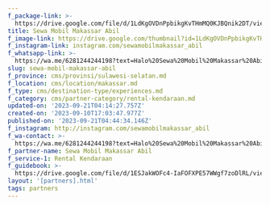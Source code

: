 ```yaml
---
f_package-link: >-
  https://drive.google.com/file/d/1LdKgOVDnPpbikgKvTHmMQ0KJBQnik2DT/view?usp=drive_link
title: Sewa Mobil Makassar Abil
f_image-link: https://drive.google.com/thumbnail?id=1LdKgOVDnPpbikgKvTHmMQ0KJBQnik2DT
f_instagram-link: instagram.com/sewamobilmakassar_abil
f_whatsapp-link: >-
  https://wa.me/6281244244198?text=Halo%20Sewa%20Mobil%20Makassar%20Abil,%20saya%20dapat%20info%20dari%20@loocale.id%20dan%20punya%20pertanyaan
slug: sewa-mobil-makassar-abil
f_province: cms/provinsi/sulawesi-selatan.md
f_location: cms/location/makassar.md
f_type: cms/destination-type/experiences.md
f_category: cms/partner-category/rental-kendaraan.md
updated-on: '2023-09-21T04:14:27.757Z'
created-on: '2023-09-10T17:03:47.977Z'
published-on: '2023-09-21T04:44:34.146Z'
f_instagram: http://instagram.com/sewamobilmakassar_abil
f_wa-contact: >-
  https://wa.me/6281244244198?text=Halo%20Sewa%20Mobil%20Makassar%20Abil,%20saya%20dapat%20info%20dari%20@loocale.id%20dan%20punya%20pertanyaan
f_partner-name: Sewa Mobil Makassar Abil
f_service-1: Rental Kendaraan
f_guidebook: >-
  https://drive.google.com/file/d/1ESJakWOFc4-IaFOFXPE57WWgf7zoDlRL/view?usp=sharing
layout: '[partners].html'
tags: partners
---
```



